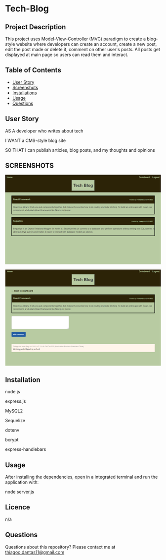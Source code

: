 # Tech-Blog

## Project Description

This project uses Model-View-Controller (MVC) paradigm to create a blog-style website where developers can create an account, create a new post, edit the post made or delete it, comment on other user's posts. All posts get displayed at main page so users can read them and interact.

## Table of Contents

- [User Story](#user-story)
- [Screenshots](#screenshots)
- [Installations](#installations)
- [Usage](#usage)
- [Questions](#questions)

## User Story

AS A developer who writes about tech

I WANT a CMS-style blog site

SO THAT I can publish articles, blog posts, and my thoughts and opinions

## SCREENSHOTS

![Tech Blog](https://github.com/Dantas11/Tech-Blog/blob/main/public/images/tech-blog-1.png)

![Tech Blog](https://github.com/Dantas11/Tech-Blog/blob/main/public/images/tech-blog-2.png)

## Installation

node.js

express.js

MySQL2

Sequelize

dotenv

bcrypt

express-handlebars

## Usage

After installing the dependencies, open in a integrated terminal and run the application with:

node server.js

## Licence

n/a

## Questions

Questions about this repository? Please contact me at thiagoo.dantas11@gmail.com
